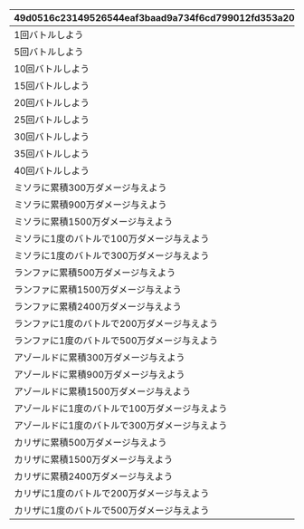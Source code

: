 |49d0516c23149526544eaf3baad9a734f6cd799012fd353a20e7025eef7c01e0|6c050f8f991472c5cf06cf1ca912fca06ba1a46b89800546fe41681dd319ea34|a88e3c4c2df3a0be6f5aae286b3d7ea9d1cdd2c98661ec057f8fb470aa55a765|35dd5fd86d9ed4809957bb9132b51df65bd74e8f9177752d991fd6c9103dc0bc|7646f11383ac17e984b466ba09791ad85d315210aef83ce30ab246008fdc3e7e|e759025f3adbbbec9a42a6a01cdae28678f696a026e91009e5cc4e2a6a7ec86a|0f78ecca4611c9e593362c0c0312233108ee2321494c8a8fe7350f610f4af08b|bf7f0c05e0e59da276e2e2037d878a21c1efe1f6bb1988eb8fcf6cb03fd33e47|77fb7c819d645a4080539bfc8bf611005e6ebd180bbe170e08829a550be02c83|6e9fe1d31e809263c30a669df8780c2479968a4ebeb78885ab9ac88d50feea75|9f6ad736cface34f0fedf1b0a7ba9e077e1fac396581b13ae997384c61a49fff|
| --- | --- | --- | --- | --- | --- | --- | --- | --- | --- | --- |
|1回バトルしよう|7000|0|10|1000|2021/08/17 12:00:00|1|2021/08/24 11:59:59|10000101|0|10000101|
|5回バトルしよう|7000|0|10|1000|2021/08/17 12:00:00|5|2021/08/24 11:59:59|10000102|0|10000102|
|10回バトルしよう|7000|0|10|1000|2021/08/17 12:00:00|10|2021/08/24 11:59:59|10000103|0|10000103|
|15回バトルしよう|7000|0|10|1000|2021/08/17 12:00:00|15|2021/08/24 11:59:59|10000104|0|10000104|
|20回バトルしよう|7000|0|10|1000|2021/08/17 12:00:00|20|2021/08/24 11:59:59|10000105|0|10000105|
|25回バトルしよう|7000|0|10|1000|2021/08/17 12:00:00|25|2021/08/24 11:59:59|10000106|0|10000106|
|30回バトルしよう|7000|0|10|1000|2021/08/17 12:00:00|30|2021/08/24 11:59:59|10000107|0|10000107|
|35回バトルしよう|7000|0|10|1000|2021/08/17 12:00:00|35|2021/08/24 11:59:59|10000108|0|10000108|
|40回バトルしよう|7000|0|10|1000|2021/08/17 12:00:00|40|2021/08/24 11:59:59|10000109|0|10000109|
|ミソラに累積300万ダメージ与えよう|7001|0|50|1005|2021/08/17 12:00:00|3000000|2021/08/24 11:59:59|10050501|1005|10050501|
|ミソラに累積900万ダメージ与えよう|7001|0|50|1005|2021/08/17 12:00:00|9000000|2021/08/24 11:59:59|10050502|1005|10050502|
|ミソラに累積1500万ダメージ与えよう|7001|0|50|1005|2021/08/17 12:00:00|15000000|2021/08/24 11:59:59|10050503|1005|10050503|
|ミソラに1度のバトルで100万ダメージ与えよう|7002|1000000|51|1005|2021/08/17 12:00:00|1|2021/08/24 11:59:59|10050511|1005|10050511|
|ミソラに1度のバトルで300万ダメージ与えよう|7002|3000000|51|1005|2021/08/17 12:00:00|1|2021/08/24 11:59:59|10050512|1005|10050512|
|ランファに累積500万ダメージ与えよう|7001|0|60|1006|2021/08/17 12:00:00|5000000|2021/08/24 11:59:59|10060601|1006|10060601|
|ランファに累積1500万ダメージ与えよう|7001|0|60|1006|2021/08/17 12:00:00|15000000|2021/08/24 11:59:59|10060602|1006|10060602|
|ランファに累積2400万ダメージ与えよう|7001|0|60|1006|2021/08/17 12:00:00|24000000|2021/08/24 11:59:59|10060603|1006|10060603|
|ランファに1度のバトルで200万ダメージ与えよう|7002|2000000|61|1006|2021/08/17 12:00:00|1|2021/08/24 11:59:59|10060611|1006|10060611|
|ランファに1度のバトルで500万ダメージ与えよう|7002|5000000|61|1006|2021/08/17 12:00:00|1|2021/08/24 11:59:59|10060612|1006|10060612|
|アゾールドに累積300万ダメージ与えよう|7001|0|70|1007|2021/08/17 12:00:00|3000000|2021/08/24 11:59:59|10070701|1007|10070701|
|アゾールドに累積900万ダメージ与えよう|7001|0|70|1007|2021/08/17 12:00:00|9000000|2021/08/24 11:59:59|10070702|1007|10070702|
|アゾールドに累積1500万ダメージ与えよう|7001|0|70|1007|2021/08/17 12:00:00|15000000|2021/08/24 11:59:59|10070703|1007|10070703|
|アゾールドに1度のバトルで100万ダメージ与えよう|7002|1000000|71|1007|2021/08/17 12:00:00|1|2021/08/24 11:59:59|10070711|1007|10070711|
|アゾールドに1度のバトルで300万ダメージ与えよう|7002|3000000|71|1007|2021/08/17 12:00:00|1|2021/08/24 11:59:59|10070712|1007|10070712|
|カリザに累積500万ダメージ与えよう|7001|0|80|1008|2021/08/17 12:00:00|5000000|2021/08/24 11:59:59|10080801|1008|10080801|
|カリザに累積1500万ダメージ与えよう|7001|0|80|1008|2021/08/17 12:00:00|15000000|2021/08/24 11:59:59|10080802|1008|10080802|
|カリザに累積2400万ダメージ与えよう|7001|0|80|1008|2021/08/17 12:00:00|24000000|2021/08/24 11:59:59|10080803|1008|10080803|
|カリザに1度のバトルで200万ダメージ与えよう|7002|2000000|81|1008|2021/08/17 12:00:00|1|2021/08/24 11:59:59|10080811|1008|10080811|
|カリザに1度のバトルで500万ダメージ与えよう|7002|5000000|81|1008|2021/08/17 12:00:00|1|2021/08/24 11:59:59|10080812|1008|10080812|